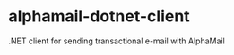 alphamail-dotnet-client
=======================

.NET client for sending transactional e-mail with AlphaMail